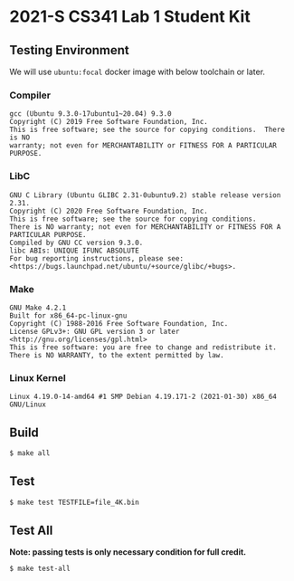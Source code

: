 # 2021-S CS341 Lab 1 Student Kit

## Testing Environment

We will use `ubuntu:focal` docker image with below toolchain or later.

### Compiler
```
gcc (Ubuntu 9.3.0-17ubuntu1~20.04) 9.3.0
Copyright (C) 2019 Free Software Foundation, Inc.
This is free software; see the source for copying conditions.  There is NO
warranty; not even for MERCHANTABILITY or FITNESS FOR A PARTICULAR PURPOSE.
```

### LibC
```
GNU C Library (Ubuntu GLIBC 2.31-0ubuntu9.2) stable release version 2.31.
Copyright (C) 2020 Free Software Foundation, Inc.
This is free software; see the source for copying conditions.
There is NO warranty; not even for MERCHANTABILITY or FITNESS FOR A
PARTICULAR PURPOSE.
Compiled by GNU CC version 9.3.0.
libc ABIs: UNIQUE IFUNC ABSOLUTE
For bug reporting instructions, please see:
<https://bugs.launchpad.net/ubuntu/+source/glibc/+bugs>.
```

### Make
```
GNU Make 4.2.1
Built for x86_64-pc-linux-gnu
Copyright (C) 1988-2016 Free Software Foundation, Inc.
License GPLv3+: GNU GPL version 3 or later <http://gnu.org/licenses/gpl.html>
This is free software: you are free to change and redistribute it.
There is NO WARRANTY, to the extent permitted by law.
```

### Linux Kernel
```
Linux 4.19.0-14-amd64 #1 SMP Debian 4.19.171-2 (2021-01-30) x86_64 GNU/Linux
```



## Build
```bash
$ make all
```

## Test
```bash
$ make test TESTFILE=file_4K.bin
```

## Test All
**Note: passing tests is only necessary condition for full credit.**

```bash
$ make test-all
```

